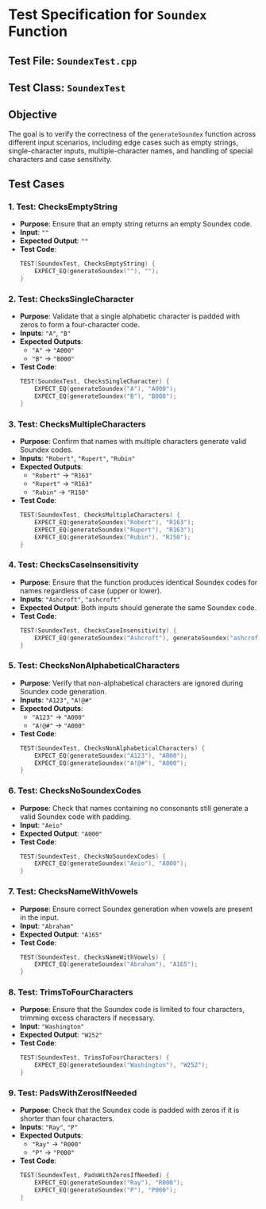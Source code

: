 # Test Specification for `Soundex` Function

## Test File: `SoundexTest.cpp`
## Test Class: `SoundexTest`

## Objective
The goal is to verify the correctness of the `generateSoundex` function across different input scenarios, including edge cases such as empty strings, single-character inputs, multiple-character names, and handling of special characters and case sensitivity.

## Test Cases

### 1. **Test: ChecksEmptyString**
- **Purpose**: Ensure that an empty string returns an empty Soundex code.
- **Input**: `""`
- **Expected Output**: `""`
- **Test Code**:
    ```cpp
    TEST(SoundexTest, ChecksEmptyString) {
        EXPECT_EQ(generateSoundex(""), "");
    }
    ```

### 2. **Test: ChecksSingleCharacter**
- **Purpose**: Validate that a single alphabetic character is padded with zeros to form a four-character code.
- **Inputs**: `"A"`, `"B"`
- **Expected Outputs**:
  - `"A"` → `"A000"`
  - `"B"` → `"B000"`
- **Test Code**:
    ```cpp
    TEST(SoundexTest, ChecksSingleCharacter) {
        EXPECT_EQ(generateSoundex("A"), "A000");
        EXPECT_EQ(generateSoundex("B"), "B000");
    }
    ```

### 3. **Test: ChecksMultipleCharacters**
- **Purpose**: Confirm that names with multiple characters generate valid Soundex codes.
- **Inputs**: `"Robert"`, `"Rupert"`, `"Rubin"`
- **Expected Outputs**:
  - `"Robert"` → `"R163"`
  - `"Rupert"` → `"R163"`
  - `"Rubin"` → `"R150"`
- **Test Code**:
    ```cpp
    TEST(SoundexTest, ChecksMultipleCharacters) {
        EXPECT_EQ(generateSoundex("Robert"), "R163");
        EXPECT_EQ(generateSoundex("Rupert"), "R163");
        EXPECT_EQ(generateSoundex("Rubin"), "R150");
    }
    ```

### 4. **Test: ChecksCaseInsensitivity**
- **Purpose**: Ensure that the function produces identical Soundex codes for names regardless of case (upper or lower).
- **Inputs**: `"Ashcroft"`, `"ashcroft"`
- **Expected Output**: Both inputs should generate the same Soundex code.
- **Test Code**:
    ```cpp
    TEST(SoundexTest, ChecksCaseInsensitivity) {
        EXPECT_EQ(generateSoundex("Ashcroft"), generateSoundex("ashcroft"));
    }
    ```

### 5. **Test: ChecksNonAlphabeticalCharacters**
- **Purpose**: Verify that non-alphabetical characters are ignored during Soundex code generation.
- **Inputs**: `"A123"`, `"A!@#"`
- **Expected Outputs**:
  - `"A123"` → `"A000"`
  - `"A!@#"` → `"A000"`
- **Test Code**:
    ```cpp
    TEST(SoundexTest, ChecksNonAlphabeticalCharacters) {
        EXPECT_EQ(generateSoundex("A123"), "A000");
        EXPECT_EQ(generateSoundex("A!@#"), "A000");
    }
    ```

### 6. **Test: ChecksNoSoundexCodes**
- **Purpose**: Check that names containing no consonants still generate a valid Soundex code with padding.
- **Input**: `"Aeio"`
- **Expected Output**: `"A000"`
- **Test Code**:
    ```cpp
    TEST(SoundexTest, ChecksNoSoundexCodes) {
        EXPECT_EQ(generateSoundex("Aeio"), "A000");
    }
    ```

### 7. **Test: ChecksNameWithVowels**
- **Purpose**: Ensure correct Soundex generation when vowels are present in the input.
- **Input**: `"Abraham"`
- **Expected Output**: `"A165"`
- **Test Code**:
    ```cpp
    TEST(SoundexTest, ChecksNameWithVowels) {
        EXPECT_EQ(generateSoundex("Abraham"), "A165");
    }
    ```

### 8. **Test: TrimsToFourCharacters**
- **Purpose**: Ensure that the Soundex code is limited to four characters, trimming excess characters if necessary.
- **Input**: `"Washington"`
- **Expected Output**: `"W252"`
- **Test Code**:
    ```cpp
    TEST(SoundexTest, TrimsToFourCharacters) {
        EXPECT_EQ(generateSoundex("Washington"), "W252");
    }
    ```

### 9. **Test: PadsWithZerosIfNeeded**
- **Purpose**: Check that the Soundex code is padded with zeros if it is shorter than four characters.
- **Inputs**: `"Ray"`, `"P"`
- **Expected Outputs**:
  - `"Ray"` → `"R000"`
  - `"P"` → `"P000"`
- **Test Code**:
    ```cpp
    TEST(SoundexTest, PadsWithZerosIfNeeded) {
        EXPECT_EQ(generateSoundex("Ray"), "R000");
        EXPECT_EQ(generateSoundex("P"), "P000");
    }
    ```
